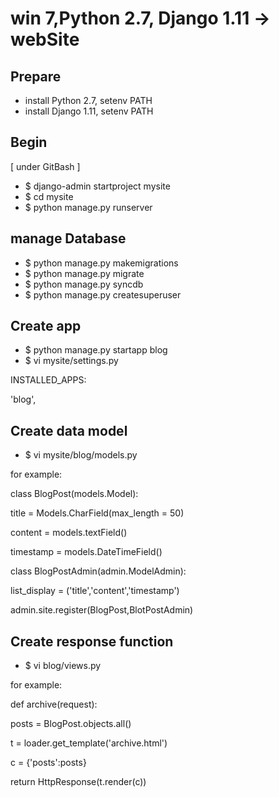 
# win 7,Python 2.7, Django 1.11 -> webSite

## Prepare
- install Python 2.7, setenv PATH
- install Django 1.11, setenv PATH

## Begin

[ under GitBash ]

- $ django-admin startproject mysite
- $ cd mysite
- $ python manage.py runserver

## manage Database

- $ python manage.py makemigrations
- $ python manage.py migrate
- $ python manage.py syncdb
- $ python manage.py createsuperuser

## Create app

- $ python manage.py startapp blog
- $ vi mysite/settings.py 

INSTALLED_APPS:

  'blog',
  
## Create data model

- $ vi mysite/blog/models.py

for example:

class BlogPost(models.Model):

  title = Models.CharField(max_length = 50)
  
  content = models.textField()
  
  timestamp = models.DateTimeField()
  
class BlogPostAdmin(admin.ModelAdmin):

  list_display = ('title','content','timestamp')
  
admin.site.register(BlogPost,BlotPostAdmin)

## Create response function

- $ vi blog/views.py

for example:

def archive(request):

  posts = BlogPost.objects.all()
  
  t = loader.get_template('archive.html')
  
  c = {'posts':posts}
  
  return HttpResponse(t.render(c))
  
  

